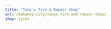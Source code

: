 ```yaml
---
title: "Tony's Tire & Repair Shop"
url: /mahanoy-city/tonys-tire-and-repair-shop/
shop: tyres
---
```

